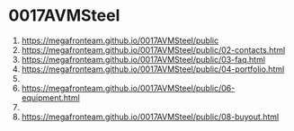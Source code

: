 # 0017AVMSteel
 
1. <https://megafronteam.github.io/0017AVMSteel/public>
2. <https://megafronteam.github.io/0017AVMSteel/public/02-contacts.html>
3. <https://megafronteam.github.io/0017AVMSteel/public/03-faq.html>
4. <https://megafronteam.github.io/0017AVMSteel/public/04-portfolio.html>
5. 
6. <https://megafronteam.github.io/0017AVMSteel/public/06-equipment.html>
7. 
8. <https://megafronteam.github.io/0017AVMSteel/public/08-buyout.html>